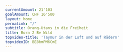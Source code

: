 ```yaml
---
currentAmount: 21'103
goalAmount: CHF 16'500
layout: home
permalink: "/"
subtitle: Orang-Utans in die Freiheit
title: Born 2 Be Wild
topvideo-title: 'Taymur in der Luft und auf Rädern'
topvideoID: BE8bmPM6CmE
---
```


